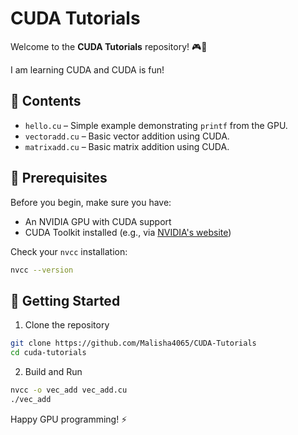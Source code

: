 # CUDA Tutorials

Welcome to the **CUDA Tutorials** repository! 🎮🚀

I am learning CUDA and CUDA is fun!

## 📁 Contents

- `hello.cu` – Simple example demonstrating `printf` from the GPU.
- `vectoradd.cu` – Basic vector addition using CUDA.
- `matrixadd.cu` – Basic matrix addition using CUDA.

## 🔧 Prerequisites

Before you begin, make sure you have:

- An NVIDIA GPU with CUDA support
- CUDA Toolkit installed (e.g., via [NVIDIA's website](https://developer.nvidia.com/cuda-downloads))

Check your `nvcc` installation:

```bash
nvcc --version
```

## 🚀 Getting Started
1. Clone the repository
```bash
git clone https://github.com/Malisha4065/CUDA-Tutorials
cd cuda-tutorials
```

2. Build and Run
```bash
nvcc -o vec_add vec_add.cu
./vec_add
```

Happy GPU programming! ⚡
